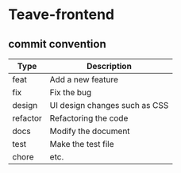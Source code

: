 # Teave-frontend

## commit convention

| Type     | Description                   |
| -------- | ----------------------------- |
| feat     | Add a new feature             |
| fix      | Fix the bug                   |
| design   | UI design changes such as CSS |
| refactor | Refactoring the code          |
| docs     | Modify the document           |
| test     | Make the test file            |
| chore    | etc.                          |

